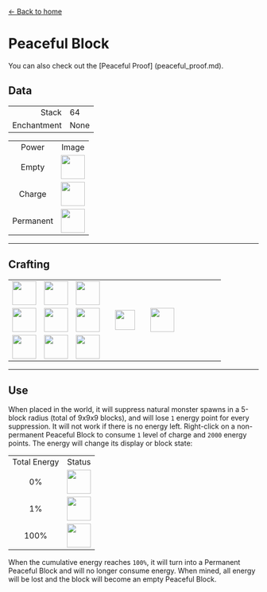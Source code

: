 [← Back to home](../)
# Peaceful Block
You can also check out the [Peaceful Proof] (peaceful_proof.md).

## Data
<table>
    <tr><td align="end">Stack</td><td>64</td></tr>
    <tr><td align="end">Enchantment</td><td>None</td></tr>
</table>
<table>
    <tr><td align="center">Power</td><td align="center">Image</td></tr>
    <tr><td align="center">Empty</td><td><img src="https://i.imgur.com/ChdGHZh.png" height="48"/></td></tr>
    <tr><td align="center">Charge</td><td><img src="https://i.imgur.com/zj97a5z.png" height="48"/></td></tr>
    <tr><td align="center">Permanent</td><td><img src="https://i.imgur.com/5NXrwba.png" height="48"/></td></tr>
</table>

---

## Crafting
<table>
    <tr><td><img src="https://i.imgur.com/j5qpTgm.png" width="48"/></td><td><img src="https://i.imgur.com/j5qpTgm.png" width="48"/></td><td><img src="https://i.imgur.com/j5qpTgm.png" width="48"/></td><td colspan="3"></td></tr>
    <tr><td><img src="https://i.imgur.com/j5qpTgm.png" width="48"/></td><td><img src="https://i.imgur.com/IWZz8YM.png" width="48"/></td><td><img src="https://i.imgur.com/j5qpTgm.png" width="48"/></td><td width="70" align="center"><img src="https://i.imgur.com/VE0KqIE.png" width="40"/></td><td><img src="https://i.imgur.com/ChdGHZh.png" width="48"/></td><td width="70"></td></tr>
    <tr><td><img src="https://i.imgur.com/j5qpTgm.png" width="48"/></td><td><img src="https://i.imgur.com/j5qpTgm.png" width="48"/></td><td><img src="https://i.imgur.com/j5qpTgm.png" width="48"/></td><td colspan="3"></td></tr>
</table>

---

## Use
When placed in the world, it will suppress natural monster spawns in a 5-block radius (total of 9x9x9 blocks), and will lose `1` energy point for every suppression. It will not work if there is no energy left.
Right-click on a non-permanent Peaceful Block to consume `1` level of charge and `2000` energy points. The energy will change its display or block state:

<table>
    <tr><td align="center">Total Energy</td><td align="center">Status</td></tr>
    <tr><td align="center">0%</td><td align="center"><img src="https://i.imgur.com/ChdGHZh.png" height="48"/></td></tr>
    <tr><td align="center">1%</td><td align="center"><img src="https://i.imgur.com/zj97a5z.png" height="48"/></td></tr>
    <tr><td align="center">100%</td><td align="center"><img src="https://i.imgur.com/5NXrwba.png" height="48"/></td></tr>
</table>

When the cumulative energy reaches `100%`, it will turn into a Permanent Peaceful Block and will no longer consume energy. When mined, all energy will be lost and the block will become an empty Peaceful Block.
